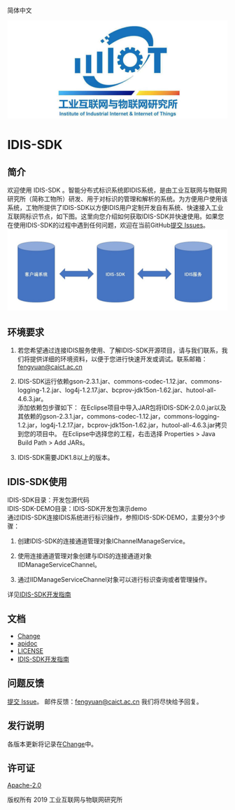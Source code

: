 简体中文

![Alt text](./res/iiit.jpg)



#                                  IDIS-SDK

## 简介

欢迎使用 IDIS-SDK 。智能分布式标识系统即IDIS系统，是由工业互联网与物联网研究所（简称工物所）研发、用于对标识的管理和解析的系统。为方便用户使用该系统，工物所提供了IDIS-SDK以方便IDIS用户定制开发自有系统、快速接入工业互联网标识节点，如下图。这里向您介绍如何获取IDIS-SDK并快速使用。如果您在使用IDIS-SDK的过程中遇到任何问题，欢迎在当前GitHub[提交 Issues](https://github.com/4iot-dev/IDIS-SDK/issues/new)。
![Alt text](./res/relations.jpg)


## 环境要求

1. 若您希望通过连接IDIS服务使用、了解IDIS-SDK开源项目，请与我们联系，我们将提供详细的环境资料，以便于您进行快速开发或调试。联系邮箱：fengyuan@caict.ac.cn

2. IDIS-SDK运行依赖gson-2.3.1.jar、commons-codec-1.12.jar、commons-logging-1.2.jar、log4j-1.2.17.jar、bcprov-jdk15on-1.62.jar、hutool-all-4.6.3.jar。  
   添加依赖包步骤如下：
    在Eclipse项目中导入JAR包将IDIS-SDK-2.0.0.jar以及其依赖的gson-2.3.1.jar，commons-codec-1.12.jar，commons-logging-1.2.jar，log4j-1.2.17.jar，bcprov-jdk15on-1.62.jar，hutool-all-4.6.3.jar拷贝到您的项目中。
    在Eclipse中选择您的工程，右击选择 Properties > Java Build Path > Add JARs。

3. IDIS-SDK需要JDK1.8以上的版本。
##  IDIS-SDK使用  
IDIS-SDK目录：开发包源代码  
IDIS-SDK-DEMO目录：IDIS-SDK开发包演示demo  
通过IDIS-SDK连接IDIS系统进行标识操作，参照IDIS-SDK-DEMO，主要分3个步骤：

1. 创建IDIS-SDK的连接通道管理对象IChannelManageService。

2. 使用连接通道管理对象创建与IDIS的连接通道对象IIDManageServiceChannel。

3. 通过IIDManageServiceChannel对象可以进行标识查询或者管理操作。

  详见[IDIS-SDK开发指南](./IDIS-SDK开发指南.md)

## 文档

- [Change](./Change.md)
- [apidoc](./apidoc.md)
- [LICENSE](./LICENSE)
- [IDIS-SDK开发指南](./IDIS-SDK开发指南.md)

## 问题反馈

[提交 Issue](https://github.com/4iot-dev/IDIS-SDK/issues/new)。
邮件反馈：fengyuan@caict.ac.cn
我们将尽快给予回复。

## 发行说明

各版本更新将记录在[Change](./Change.md)中。

## 许可证

[Apache-2.0](http://www.apache.org/licenses/LICENSE-2.0)

版权所有 2019 工业互联网与物联网研究所

